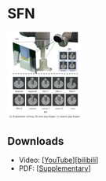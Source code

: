 # SFN

<!-- <center>![(a) experinment setting (b) seen peg shapes (c) unseen peg shapes](assets/cover.png)</center> -->

<img src="assets/cover.png" width="30%" ></img>




## Downloads

- Video: [[YouTube](https://www.youtube.com/watch?v=L5AhgDvevKA)][[bilibili](https://www.bilibili.com/video/BV1Zf4y1w7ea?spm_id_from=333.999.0.0)]
- PDF: [[Supplementary](https://xieliang555.github.io/post/text/icra_supplementary.pdf)]
